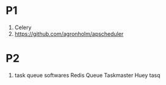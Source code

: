 # P1
1) Celery
2) https://github.com/agronholm/apscheduler

# P2
1) task queue softwares
   Redis Queue
   Taskmaster
   Huey
   tasq